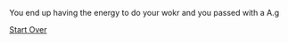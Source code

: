 You end up having the energy to do your wokr and you passed with a A.g

[Start Over](../HavingHwDue.md)
